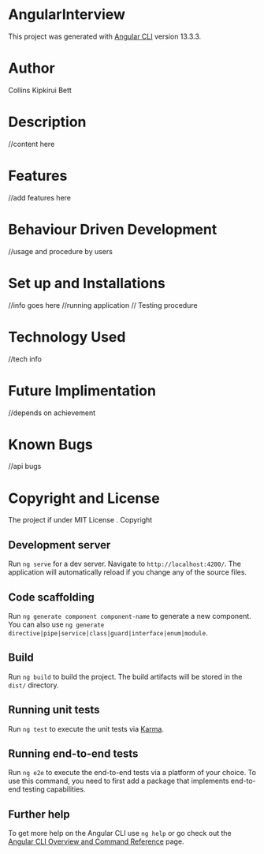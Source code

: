 
# AngularInterview

This project was generated with [Angular CLI](https://github.com/angular/angular-cli) version 13.3.3.

# Author
Collins Kipkirui Bett

# Description
//content here


# Features
//add features here

# Behaviour Driven Development
//usage and procedure by users
# Set up and Installations
//info goes here
//running application
// Testing procedure

# Technology Used
//tech info

# Future Implimentation
//depends on achievement

# Known Bugs
//api bugs

# Copyright and License
The project if under MIT License . Copyright 
## Development server

Run `ng serve` for a dev server. Navigate to `http://localhost:4200/`. The application will automatically reload if you change any of the source files.

## Code scaffolding

Run `ng generate component component-name` to generate a new component. You can also use `ng generate directive|pipe|service|class|guard|interface|enum|module`.

## Build

Run `ng build` to build the project. The build artifacts will be stored in the `dist/` directory.

## Running unit tests

Run `ng test` to execute the unit tests via [Karma](https://karma-runner.github.io).

## Running end-to-end tests

Run `ng e2e` to execute the end-to-end tests via a platform of your choice. To use this command, you need to first add a package that implements end-to-end testing capabilities.

## Further help

To get more help on the Angular CLI use `ng help` or go check out the [Angular CLI Overview and Command Reference](https://angular.io/cli) page.
